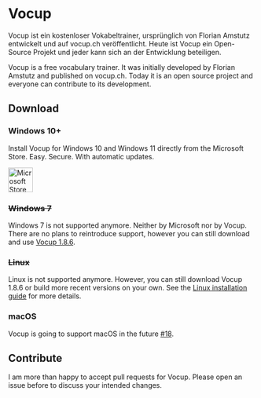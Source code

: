 # Vocup

Vocup ist ein kostenloser Vokabeltrainer,
ursprünglich von Florian Amstutz entwickelt und auf vocup.ch veröffentlicht.
Heute ist Vocup ein Open-Source Projekt und jeder kann sich an der Entwicklung beteiligen.

Vocup is a free vocabulary trainer.
It was initially developed by Florian Amstutz and published on vocup.ch.
Today it is an open source project and everyone can contribute to its development.

## Download

### Windows 10+

Install Vocup for Windows 10 and Windows 11 directly from the Microsoft Store. Easy. Secure. With automatic updates.

[<img src="https://upload.wikimedia.org/wikipedia/commons/f/f7/Get_it_from_Microsoft_Badge.svg" alt="Microsoft Store Badge" height="50px">](https://www.microsoft.com/store/apps/9N6W2H3QJQMM)

### ~~Windows 7~~

Windows 7 is not supported anymore. Neither by Microsoft nor by Vocup. There are no plans to reintroduce support, however you can still download and use [Vocup 1.8.6](https://github.com/daniel-lerch/vocup/releases/tag/v1.8.6).

### ~~Linux~~

Linux is not supported anymore. However, you can still download Vocup 1.8.6 or build more recent versions on your own. See the [Linux installation guide](docs/install-on-linux.md) for more details.

### macOS

Vocup is going to support macOS in the future [#18](https://github.com/daniel-lerch/vocup/issues/18). 

## Contribute

I am more than happy to accept pull requests for Vocup. Please open an issue before to discuss your intended changes.
